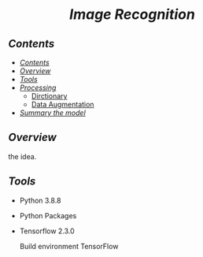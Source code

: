# <center>_Image Recognition_</center>

## _Contents_

  - [_Contents_](#Contents)
  - [_Overview_](#Overview)
  - [_Tools_](#Tools)
  - [_Processing_](#Processing)
    - [Dirctionary](#Dirctionary)
    - [Data Augmentation](#Data-Augmentation)
  - [_Summary the model_](#Summary-the-model)
  
  
    
## _Overview_

the idea. 


## _Tools_

- Python 3.8.8  

- Python Packages

- Tensorflow 2.3.0  

    Build environment TensorFlow
    



